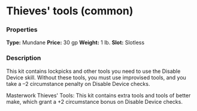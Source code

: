 ﻿---
Title: "Thieves' tools (common)"
Type: "Mundane"
Price: "30 gp"
Weight: "1 lb."
Slot: "Slotless"
Description: |
  "This kit contains lockpicks and other tools you need to use the Disable Device skill. Without these tools, you must use improvised tools, and you take a –2 circumstance penalty on Disable Device checks.
  _Masterwork Thieves' Tools_: This kit contains extra tools and tools of better make, which grant a +2 circumstance bonus on Disable Device checks."
Sources: "['Core Rulebook', 'Ultimate Equipment']"
---

# Thieves' tools (common)

### Properties

**Type:** Mundane **Price:** 30 gp **Weight:** 1 lb. **Slot:** Slotless

### Description

This kit contains lockpicks and other tools you need to use the Disable Device skill. Without these tools, you must use improvised tools, and you take a –2 circumstance penalty on Disable Device checks.

Masterwork Thieves' Tools: This kit contains extra tools and tools of better make, which grant a +2 circumstance bonus on Disable Device checks.

